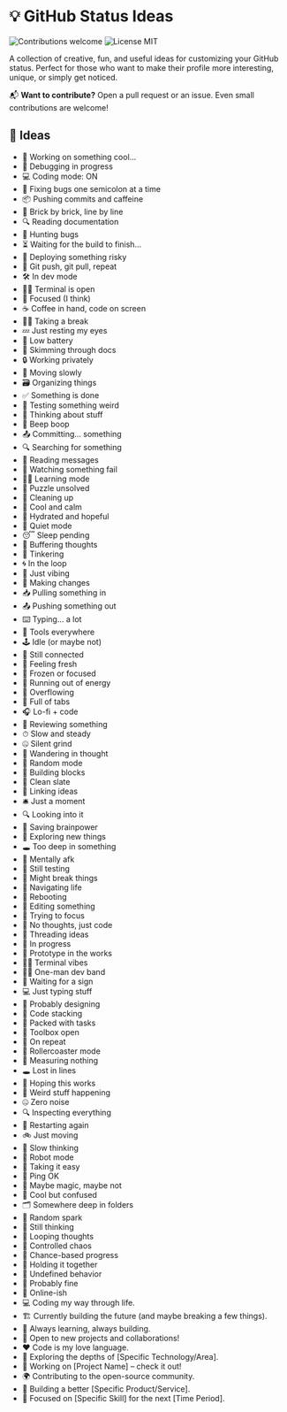 # 💡 GitHub Status Ideas

<p>
  <img alt="Contributions welcome" src="https://img.shields.io/badge/Contributions-welcome-green">
  <img alt="License MIT" src="https://img.shields.io/badge/License-MIT-orange">
</p>

A collection of creative, fun, and useful ideas for customizing your GitHub status. Perfect for those who want to make their profile more interesting, unique, or simply get noticed.

📬 **Want to contribute?** Open a pull request or an issue. Even small contributions are welcome!

## 📕 Ideas

- 🚧 Working on something cool...
- 🧪 Debugging in progress
- 💻 Coding mode: ON
- 🔧 Fixing bugs one semicolon at a time
- 📦 Pushing commits and caffeine
- 🧱 Brick by brick, line by line
- 🔍 Reading documentation
- 🐞 Hunting bugs
- ⏳ Waiting for the build to finish...
- 🚀 Deploying something risky
- 🔁 Git push, git pull, repeat
- 🛠️ In dev mode
- 🧑‍💻 Terminal is open
- 🧠 Focused (I think)
- ☕ Coffee in hand, code on screen
- 🧘‍♂️ Taking a break
- 💤 Just resting my eyes
- 🔋 Low battery
- 📖 Skimming through docs
- 🔒 Working privately
- 🐢 Moving slowly
- 🗃 Organizing things
- ✅ Something is done
- 🧪 Testing something weird
- 🤔 Thinking about stuff
- 🤖 Beep boop
- 📤 Committing... something
- 🔍 Searching for something
- 💬 Reading messages
- 👀 Watching something fail
- 🧑‍🏫 Learning mode
- 🧩 Puzzle unsolved
- 🧹 Cleaning up
- 🧊 Cool and calm
- 🧃 Hydrated and hopeful
- 🧏 Quiet mode
- 😴 Sleep pending
- 🧠 Buffering thoughts
- 🔧 Tinkering
- 🌀 In the loop
- 📎 Just vibing
- 🧬 Making changes
- 📥 Pulling something in
- 📤 Pushing something out
- ⌨️ Typing... a lot
- 🧰 Tools everywhere
- 🕹 Idle (or maybe not)
- 📡 Still connected
- 🌿 Feeling fresh
- 🧊 Frozen or focused
- 🔋 Running out of energy
- 🤯 Overflowing
- 🧠 Full of tabs
- 🎧 Lo-fi + code
- 📄 Reviewing something
- ⏱ Slow and steady
- 🤐 Silent grind
- 🌌 Wandering in thought
- 🎲 Random mode
- 🧱 Building blocks
- 🧼 Clean slate
- 🔗 Linking ideas
- 🛎 Just a moment
- 🔍 Looking into it
- 💾 Saving brainpower
- 🔭 Exploring new things
- 🕳 Too deep in something
- 🚪 Mentally afk
- 🧪 Still testing
- 🧪 Might break things
- 🧭 Navigating life
- 🧠 Rebooting
- 📄 Editing something
- 🎯 Trying to focus
- 🧠 No thoughts, just code
- 🧵 Threading ideas
- 🚧 In progress
- 🧪 Prototype in the works
- 🧑‍💻 Terminal vibes
- 🧑‍🎤 One-man dev band
- 🚦 Waiting for a sign
- 💻 Just typing stuff
- 🎨 Probably designing
- 🧱 Code stacking
- 🎒 Packed with tasks
- 🧰 Toolbox open
- 🔂 On repeat
- 🎢 Rollercoaster mode
- 📐 Measuring nothing
- 🕳 Lost in lines
- 🤞 Hoping this works
- 🧪 Weird stuff happening
- 🤐 Zero noise
- 🔍 Inspecting everything
- 🔄 Restarting again
- 🚲 Just moving
- 🧠 Slow thinking
- 🤖 Robot mode
- 🧃 Taking it easy
- 📡 Ping OK
- 🥢 Maybe magic, maybe not
- 🧊 Cool but confused
- 🗂 Somewhere deep in folders
- 🌠 Random spark
- 🧠 Still thinking
- 🔁 Looping thoughts
- 🧪 Controlled chaos
- 🎲 Chance-based progress
- 🧷 Holding it together
- 🔮 Undefined behavior
- 🧯 Probably fine
- 📶 Online-ish
- 💻 Coding my way through life.
- 🏗️ Currently building the future (and maybe breaking a few things).
- 📘 Always learning, always building.
- 🤝 Open to new projects and collaborations!
- ❤️ Code is my love language.
- 🔬 Exploring the depths of [Specific Technology/Area].
- 🚀 Working on [Project Name] – check it out!
- 🌍 Contributing to the open-source community.
- 🧱 Building a better [Specific Product/Service].
- 🎯 Focused on [Specific Skill] for the next [Time Period].
